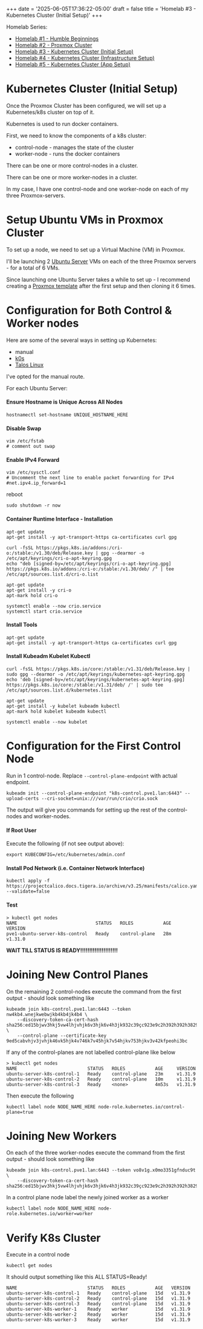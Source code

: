 +++
date = '2025-06-05T17:36:22-05:00'
draft = false
title = 'Homelab #3 - Kubernetes Cluster (Initial Setup)'
+++

Homelab Series:

- [Homelab #1 - Humble Beginnings](/tinkering/2024-08-26/)
- [Homelab #2 - Proxmox Cluster](/tinkering/2025-06-04/)
- [Homelab #3 - Kubernetes Cluster (Initial Setup)](/tinkering/2025-06-05/)
- [Homelab #4 - Kubernetes Cluster (Infrastructure Setup)](/tinkering/2025-06-06/)
- [Homelab #5 - Kubernetes Cluster (App Setup)](/tinkering/2025-06-08/)

# Kubernetes Cluster (Initial Setup)

Once the Proxmox Cluster has been configured,
we will set up a Kubernetes/k8s cluster on top of it.

Kubernetes is used to run docker containers.

First, we need to know the components of a k8s cluster:
- control-node - manages the state of the cluster 
- worker-node - runs the docker containers

There can be one or more control-nodes in a cluster.

There can be one or more worker-nodes in a cluster.

In my case, I have one control-node and one worker-node on each of my three Proxmox-servers.

# Setup Ubuntu VMs in Proxmox Cluster

To set up a node, we need to set up a Virtual Machine (VM) in Proxmox.

I'll be launching 2 [Ubuntu Server](https://ubuntu.com/download/server) VMs on each of the three Proxmox servers - for a total of 6 VMs.

Since launching one Ubuntu Server takes a while to set up - I recommend creating a [Proxmox template](https://pve.proxmox.com/wiki/VM_Templates_and_Clones) after the first setup and then cloning it 6 times.

# Configuration for Both Control & Worker nodes

Here are some of the several ways in setting up Kubernetes:
- manual
- [k0s](https://docs.k0sproject.io/stable/install/)
- [Talos Linux](https://github.com/siderolabs/talos)

I've opted for the manual route.

For each Ubuntu Server:

#### Ensure Hostname is Unique Across All Nodes
```shell
hostnamectl set-hostname UNIQUE_HOSTNAME_HERE
```

#### Disable Swap
```shell
vim /etc/fstab
# comment out swap
```

#### Enable IPv4 Forward
```shell
vim /etc/sysctl.conf
# Uncomment the next line to enable packet forwarding for IPv4
#net.ipv4.ip_forward=1
```
reboot
```shell
sudo shutdown -r now
```

#### Container Runtime Interface - Installation
```shell
apt-get update
apt-get install -y apt-transport-https ca-certificates curl gpg
 
curl -fsSL https://pkgs.k8s.io/addons:/cri-o:/stable:/v1.30/deb/Release.key | gpg --dearmor -o /etc/apt/keyrings/cri-o-apt-keyring.gpg
echo "deb [signed-by=/etc/apt/keyrings/cri-o-apt-keyring.gpg] https://pkgs.k8s.io/addons:/cri-o:/stable:/v1.30/deb/ /" | tee /etc/apt/sources.list.d/cri-o.list
 
apt-get update
apt-get install -y cri-o
apt-mark hold cri-o
 
systemctl enable --now crio.service
systemctl start crio.service
```

#### Install Tools
```shell
apt-get update
apt-get install -y apt-transport-https ca-certificates curl gpg
```

#### Install Kubeadm Kubelet Kubectl
```shell
curl -fsSL https://pkgs.k8s.io/core:/stable:/v1.31/deb/Release.key | sudo gpg --dearmor -o /etc/apt/keyrings/kubernetes-apt-keyring.gpg
echo 'deb [signed-by=/etc/apt/keyrings/kubernetes-apt-keyring.gpg] https://pkgs.k8s.io/core:/stable:/v1.31/deb/ /' | sudo tee /etc/apt/sources.list.d/kubernetes.list
 
apt-get update
apt-get install -y kubelet kubeadm kubectl
apt-mark hold kubelet kubeadm kubectl
 
systemctl enable --now kubelet
```

# Configuration for the First Control Node

Run in 1 control-node. Replace `--control-plane-endpoint` with actual endpoint.

```shell
kubeadm init --control-plane-endpoint "k8s-control.pve1.lan:6443" --upload-certs --cri-socket=unix:///var/run/crio/crio.sock
```

The output will give you commands for setting up the rest of the control-nodes and worker-nodes.

#### If Root User

Execute the following (if not see output above):

```shell
export KUBECONFIG=/etc/kubernetes/admin.conf
```

#### Install Pod Network (i.e. Container Network Interface)

```shell
kubectl apply -f https://projectcalico.docs.tigera.io/archive/v3.25/manifests/calico.yaml --validate=false
```

#### Test
```shell
> kubectl get nodes
NAME                             STATUS   ROLES           AGE   VERSION
pve1-ubuntu-server-k8s-control   Ready    control-plane   28m   v1.31.0
```

**WAIT TILL STATUS IS READY!!!!!!!!!!!!!!!!!!!!!**

# Joining New Control Planes

On the remaining 2 control-nodes execute the command from the first output - should look something like

```shell
kubeadm join k8s-control.pve1.lan:6443 --token nw4kb4.wnejkwebwjkb4kb4jk4b4 \
    --discovery-token-ca-cert-hash sha256:ed15bjwv3hkj5vw4lhjvhjk6v3hjk6v4h3jk932c39çc923e9c2h392h392h3829 \
    --control-plane --certificate-key 9ed5cabvhjv3jvhjk46vk5hjk4v746k7v45hjk7v54hjkv753hjkv3v42kfpeohi3bc
```

If any of the control-planes are not labelled control-plane like below
```shell
> kubectl get nodes
NAME                          STATUS   ROLES           AGE     VERSION
ubuntu-server-k8s-control-1   Ready    control-plane   23m     v1.31.9
ubuntu-server-k8s-control-2   Ready    control-plane   10m     v1.31.9
ubuntu-server-k8s-control-3   Ready    <none>          4m53s   v1.31.9
```

Then execute the following

```shell
kubectl label node NODE_NAME_HERE node-role.kubernetes.io/control-plane=true
```

# Joining New Workers

On each of the three worker-nodes execute the command from the first output - should look something like

```shell
kubeadm join k8s-control.pve1.lan:6443 --token vo8v1g.x0mo3351gfnduc9t \
    --discovery-token-ca-cert-hash sha256:ed15bjwv3hkj5vw4lhjvhjk6v3hjk6v4h3jk932c39çc923e9c2h392h392h3829
```

In a control plane node label the newly joined worker as a worker

```shell
kubectl label node NODE_NAME_HERE node-role.kubernetes.io/worker=worker
```

# Verify K8s Cluster

Execute in a control node

```shell
kubectl get nodes
```

It should output something like this ALL STATUS=Ready!
```shell
NAME                          STATUS   ROLES           AGE   VERSION
ubuntu-server-k8s-control-1   Ready    control-plane   15d   v1.31.9
ubuntu-server-k8s-control-2   Ready    control-plane   15d   v1.31.9
ubuntu-server-k8s-control-3   Ready    control-plane   15d   v1.31.9
ubuntu-server-k8s-worker-1    Ready    worker          15d   v1.31.9
ubuntu-server-k8s-worker-2    Ready    worker          15d   v1.31.9
ubuntu-server-k8s-worker-3    Ready    worker          15d   v1.31.9
```
